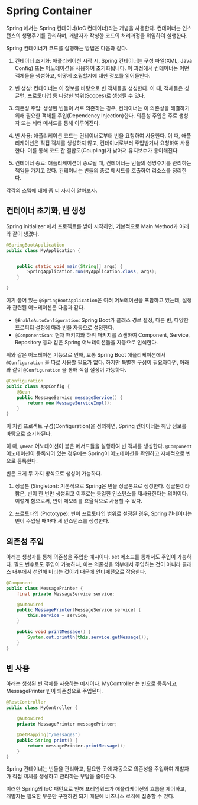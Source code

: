 # Spring Container

Spring 에서는 Spring 컨테이너(IoC 컨테이너)라는 개념을 사용한다. 컨테이너는 인스턴스의 생명주기를 관리하며, 개발자가 작성한 코드의 처리과정을 위임하여 실행한다.

Spring 컨테이너가 코드를 실행하는 방법은 다음과 같다.

1. 컨테이너 초기화: 애플리케이션 시작 시, Spring 컨테이너는 구성 파일(XML, Java Config) 또는 어노테이션을 사용하여 초기화됩니다. 이 과정에서 컨테이너는 어떤 객체들을 생성하고, 어떻게 조립할지에 대한 정보를 읽어들인다.

2. 빈 생성: 컨테이너는 이 정보를 바탕으로 빈 객체들을 생성한다. 이 때, 객체들은 싱글턴, 프로토타입 등 다양한 범위(Scopes)로 생성될 수 있다.

3. 의존성 주입: 생성된 빈들이 서로 의존하는 경우, 컨테이너는 이 의존성을 해결하기 위해 필요한 객체를 주입(Dependency Injection)한다. 의존성 주입은 주로 생성자 또는 세터 메서드를 통해 이루어진다.

4. 빈 사용: 애플리케이션 코드는 컨테이너로부터 빈을 요청하여 사용한다. 이 때, 애플리케이션은 직접 객체를 생성하지 않고, 컨테이너로부터 주입받거나 요청하여 사용한다. 이를 통해 코드 간 결합도(Coupling)가 낮아져 유지보수가 용이해진다.

5. 컨테이너 종료: 애플리케이션이 종료될 때, 컨테이너는 빈들의 생명주기를 관리하는 책임을 가지고 있다. 컨테이너는 빈들의 종료 메서드를 호출하여 리소스를 정리한다.

각각의 스텝에 대해 좀 더 자세히 알아보자.

## 컨테이너 초기화, 빈 생성

Spring initializer 에서 프로젝트를 받아 시작하면, 기본적으로 Main Method가 아래와 같이 생겼다.
```Java
@SpringBootApplication
public class MyApplication {


    public static void main(String[] args) {
        SpringApplication.run(MyApplication.class, args);
    }

}
```

여기 붙어 있는 `@SpringBootApplication`은 여러 어노테이션을 포함하고 있는데, 설정과 관련된 어노테이션은 다음과 같다.
- `@EnableAutoConfiguration`: Spring Boot가 클래스 경로 설정, 다른 빈, 다양한 프로퍼티 설정에 따라 빈을 자동으로 설정한다.
- `@ComponentScan`: 현재 패키지와 하위 패키지를 스캔하여 Component, Service, Repository 등과 같은 Spring 어노테이션들을 자동으로 인식한다.

위와 같은 어노테이션 기능으로 인해, 보통 Spring Boot 애플리케이션에서 `@Configuration` 을 따로 사용할 필요가 없다. 하지만 특별한 구성이 필요하다면, 아래와 같이 `@Configuration` 을 통해 직접 설정이 가능하다.


```Java
@Configuration
public class AppConfig {
    @Bean
    public MessageService messageService() {
        return new MessageServiceImpl();
    }
}
```
이 처럼 프로젝트 구성(Configuration)을 정의하면, Spring 컨테이너는 해당 정보를 바탕으로 초기화된다.

이 때, `@Bean` 어노테이션이 붙은 메서드들을 실행하여 빈 객체를 생성한다. `@Component` 어노테이션이 등록되어 있는 경우에는 Spring이 어노테이션을 확인하고 자체적으로 빈으로 등록한다.


빈은 크게 두 가지 방식으로 생성이 가능하다.

1. 싱글톤 (Singleton): 기본적으로 Spring은 빈을 싱글톤으로 생성한다. 싱글톤이라 함은, 빈이 한 번만 생성되고 이후로는 동일한 인스턴스를 재사용한다는 의미이다. 이렇게 함으로써, 빈이 메모리를 효율적으로 사용할 수 있다.

2. 프로토타입 (Prototype): 빈이 프로토타입 범위로 설정된 경우, Spring 컨테이너는 빈이 주입될 때마다 새 인스턴스를 생성한다.

## 의존성 주입

아래는 생성자를 통해 의존성을 주입한 예시이다. set 메소드를 통해서도 주입이 가능하다. 필드 변수로도 주입이 가능하나, 이는 의존성을 외부에서 주입하는 것이 아니라 클래스 내부에서 선언해 버리는 것이기 때문에 안티패턴으로 작용한다.
```Java
@Component
public class MessagePrinter {
    final private MessageService service;

    @Autowired
    public MessagePrinter(MessageService service) {
        this.service = service;
    }

    public void printMessage() {
        System.out.println(this.service.getMessage());
    }
}
```

## 빈 사용
아래는 생성된 빈 객체를 사용하는 예시이다. MyController 는 빈으로 등록되고, MessagePrinter 빈이 의존성으로 주입된다.

```Java
@RestController
public class MyController {

    @Autowired
    private MessagePrinter messagePrinter;

    @GetMapping("/messages")
    public String print() {
        return messagePrinter.printMessage();
    }
}
```

Spring 컨테이너는 빈들을 관리하고, 필요한 곳에 자동으로 의존성을 주입하여 개발자가 직접 객체를 생성하고 관리하는 부담을 줄여준다. 

이러한 Spring의 IoC 패턴으로 인해 프레임워크가 애플리케이션의 흐름을 제어하고, 개발자는 필요한 부분만 구현하면 되기 때문에 비즈니스 로직에 집중할 수 있다.